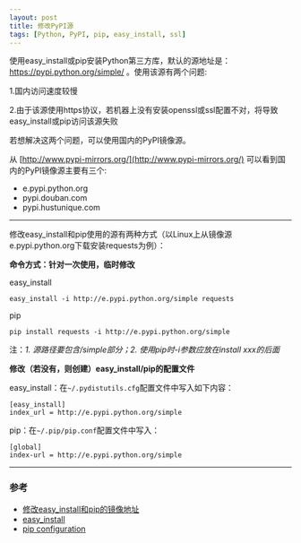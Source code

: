 ```yaml
---
layout: post
title: 修改PyPI源
tags: [Python, PyPI, pip, easy_install, ssl]
---
```


使用easy_install或pip安装Python第三方库，默认的源地址是：https://pypi.python.org/simple/ 。使用该源有两个问题:

1.国内访问速度较慢

2.由于该源使用https协议，若机器上没有安装openssl或ssl配置不对，将导致easy_install或pip访问该源失败

若想解决这两个问题，可以使用国内的PyPI镜像源。

从 [http://www.pypi-mirrors.org/](http://www.pypi-mirrors.org/) 可以看到国内的PyPI镜像源主要有三个:

- e.pypi.python.org
- pypi.douban.com
- pypi.hustunique.com

------

修改easy_install和pip使用的源有两种方式（以Linux上从镜像源e.pypi.python.org下载安装requests为例）：

**命令方式：针对一次使用，临时修改**

easy_install

    easy_install -i http://e.pypi.python.org/simple requests

pip

    pip install requests -i http://e.pypi.python.org/simple

注：*1. 源路径要包含/simple部分；2. 使用pip时-i参数应放在install xxx的后面*

**修改（若没有，则创建）easy_install/pip的配置文件** 

easy_install：在`~/.pydistutils.cfg`配置文件中写入如下内容：

    [easy_install]
    index_url = http://e.pypi.python.org/simple

pip：在`~/.pip/pip.conf`配置文件中写入：

    [global]
    index-url = http://e.pypi.python.org/simple

------

### 参考

- [修改easy_install和pip的镜像地址](http://www.lidaren.com/archives/886)
- [easy_install](http://pythonhosted.org/setuptools/easy_install.html)
- [pip configuration](http://www.pip-installer.org/en/latest/configuration.html)
